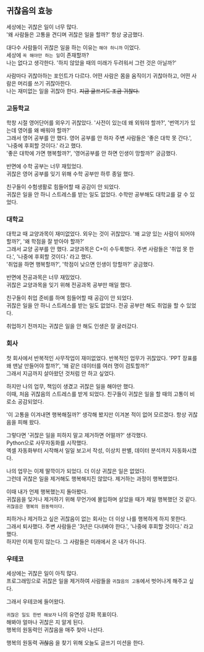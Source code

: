 ## 귀찮음의 효능
세상에는 귀찮은 일이 너무 많다.<br>
'왜 사람들은 고통을 견디며 귀찮은 일을 할까?' 항상 궁금했다.

대다수 사람들이 귀찮은 일을 하는 이유는 `해야 하니까` 이었다.<br>
세상에 `꼭 해야만 하는 일`이 존재할까?<br>
나는 없다고 생각한다. '하지 않았을 때의 미래가 두려워서 그런 것은 아닐까?'

사람마다 귀찮아하는 포인트가 다르다. 어떤 사람은 몸을 움직이기 귀찮아하고, 어떤 사람은 머리를 쓰기 귀찮아한다.<br>
나는 재미없는 일을 귀찮아 한다. ~~지금 글쓰기도 조금 귀찮다.~~

### 고등학교
학창 시절 영어단어를 외우기 귀찮았다. '사전이 있는데 왜 외워야 할까?', '번역기가 있는데 영어를 왜 배워야 할까?'<br>
그래서 영어 공부를 안 했다. 영어 공부를 안 하자 주변 사람들은 '좋은 대학 못 간다.', '나중에 후회할 것이다.' 라고 했다.<br>
'좋은 대학에 가면 행복할까?', '영어공부를 안 하면 인생이 망할까?' 궁금했다.

반면에 수학 공부는 너무 재밌었다. <br>
귀찮은 영어 공부를 잊기 위해 수학 공부만 하루 종일 했다.

친구들이 수험생활로 힘들어할 때 공감이 안 되었다.<br>
귀찮은 일을 안 하니 스트레스를 받는 일도 없었다. 수학만 공부해도 대학교를 갈 수 있었다.

### 대학교
대학교 때 교양과목이 재미없었다. 외우는 것이 귀찮았다. '왜 교양 있는 사람이 되어야 할까?', '왜 학점을 잘 받아야 할까?'<br>
그래서 교양 공부를 안 했다. 교양과목은 C+이 수두룩했다. 주변 사람들은 '취업 못 한다.', '나중에 후회할 것이다.' 라고 했다.<br>
'취업을 하면 행복할까?', '학점이 낮으면 인생이 망할까?' 궁금했다.

반면에 전공과목은 너무 재밌었다. <br>
귀찮은 교양과목을 잊기 위해 전공과목 공부만 매일 했다.

친구들이 취업 준비를 하며 힘들어할 때 공감이 안 되었다.<br>
귀찮은 일을 안 하니 스트레스를 받는 일도 없었다. 전공 공부만 해도 취업을 할 수 있었다.

취업하기 전까지는 귀찮은 일을 안 해도 인생은 잘 굴러갔다.

### 회사
첫 회사에서 반복적인 사무작업이 재미없었다. 반복적인 업무가 귀찮았다. 'PPT 장표를 왜 맨날 만들어야 할까?', '왜 같은 데이터를 여러 명이 검토할까?'<br>
그래서 지금까지 살아왔던 것처럼 안 하고 싶었다.

하지만 나의 업무, 책임이 생겼고 귀찮은 일을 해야만 했다.<br>
이때, 처음 귀찮음의 스트레스를 받게 되었다. 친구들이 귀찮은 일을 할 때의 고통이 비로소 공감되었다.

'이 고통을 이겨내면 행복해질까?' 생각해 봤지만 이겨본 적이 없어 모르겠다. 항상 귀찮음을 피해 왔다.

그렇다면 '귀찮은 일을 피하지 말고 제거하면 어떨까?' 생각했다.<br>
Python으로 사무자동화를 시작했다. <br>
엑셀 자동화부터 시작해서 일일 보고서 작성, 이상치 판별, 데이터 분석까지 자동화시켰다.

나의 업무는 이제 딸깍이가 되었다. 더 이상 귀찮은 일은 없었다. <br>
그런데 귀찮은 일을 제거해도 행복해지진 않았다. 제거하는 과정이 행복했었다.

이때 내가 언제 행복했는지 돌아봤다. <br>
귀찮음을 잊거나 제거하기 위해 무언가에 몰입하며 살았을 때가 제일 행복했던 것 같다.<br>
`귀찮음은 행복의 원동력이다.`

피하거나 제거하고 싶은 귀찮음이 없는 회사는 더 이상 나를 행복하게 하지 못한다.<br>
그래서 퇴사했다. 주변 사람들은 '3년은 다녀봐야 한다.', '나중에 후회할 것이다.' 라고 했다.<br>
하지만 이제 믿지 않는다. 그 사람들은 미래에서 온 내가 아니다.

### 우테코
세상에는 귀찮은 일이 아직 많다.<br>
프로그래밍으로 귀찮은 일을 제거하여 사람들을 `귀찮음의 고통`에서 벗어나게 해주고 싶다.

그래서 우테코에 들어왔다.

`귀찮은 일도 한번 해보자` 나의 유연성 강화 목표이다.<br>
해봐야 얼마나 귀찮은 지 알게 된다.<br>
행복의 원동력인 귀찮음을 매주 찾아 나선다.

행복의 원동력 ~~귀찮음~~ 을 찾기 위해 오늘도 글쓰기 미션을 한다.
